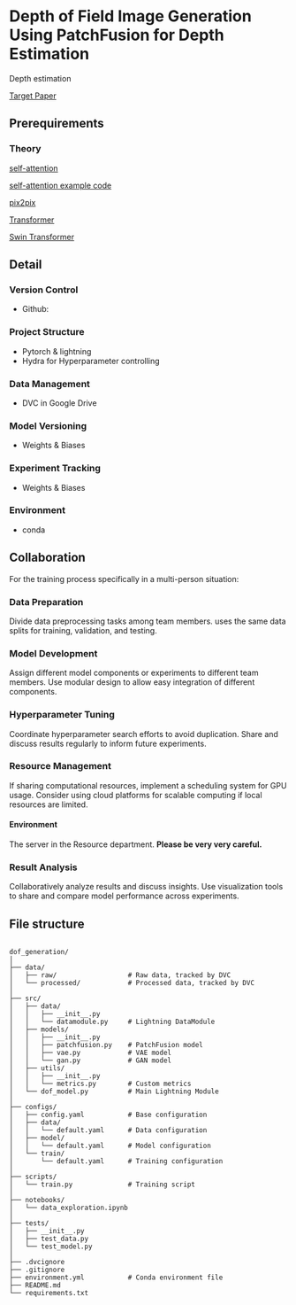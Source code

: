 # Depth of Field Image Generation Using PatchFusion for Depth Estimation

Depth estimation

[Target Paper](https://zhyever.github.io/patchfusion/)

## Prerequirements

### Theory

[self-attention](https://medium.com/@x02018991/%E6%A9%9F%E5%99%A8%E5%AD%B8%E7%BF%92%E7%AD%86%E8%A8%98-self-attention-fa6897080a0a)

[self-attention example code](https://github.com/PaulEm6/Attention-is-all-you-need/blob/main/Training%20Scripts/simple_gpt.py)

[pix2pix](https://github.com/phillipi/pix2pix)

[Transformer](https://arxiv.org/abs/1706.03762)

[Swin Transformer](https://arxiv.org/abs/2103.14030)

## Detail

### Version Control

- Github:

### Project Structure

- Pytorch & lightning
- Hydra for Hyperparameter controlling

### Data Management

- DVC in Google Drive

### Model Versioning

- Weights & Biases

### Experiment Tracking

- Weights & Biases

### Environment

- conda

<!-- Continuous Integration/Continuous Deployment (CI/CD):

Set up automated testing using tools like GitHub Actions or Jenkins.
Implement automated model evaluation on test sets. -->

## Collaboration

For the training process specifically in a multi-person situation:

### Data Preparation

Divide data preprocessing tasks among team members.
uses the same data splits for training, validation, and testing.

### Model Development

Assign different model components or experiments to different team members.
Use modular design to allow easy integration of different components.

### Hyperparameter Tuning

Coordinate hyperparameter search efforts to avoid duplication.
Share and discuss results regularly to inform future experiments.

### Resource Management

If sharing computational resources, implement a scheduling system for GPU usage.
Consider using cloud platforms for scalable computing if local resources are limited.

#### Environment

The server in the Resource department. **Please be very very careful.**

### Result Analysis

Collaboratively analyze results and discuss insights.
Use visualization tools to share and compare model performance across experiments.

## File structure

```plaintext!

dof_generation/
│
├── data/
│   ├── raw/                  # Raw data, tracked by DVC
│   └── processed/            # Processed data, tracked by DVC
│
├── src/
│   ├── data/
│   │   ├── __init__.py
│   │   └── datamodule.py     # Lightning DataModule
│   ├── models/
│   │   ├── __init__.py
│   │   ├── patchfusion.py    # PatchFusion model
│   │   ├── vae.py            # VAE model
│   │   └── gan.py            # GAN model
│   ├── utils/
│   │   ├── __init__.py
│   │   └── metrics.py        # Custom metrics
│   └── dof_model.py          # Main Lightning Module
│
├── configs/
│   ├── config.yaml           # Base configuration
│   ├── data/
│   │   └── default.yaml      # Data configuration
│   ├── model/
│   │   └── default.yaml      # Model configuration
│   └── train/
│       └── default.yaml      # Training configuration
│
├── scripts/
│   └── train.py              # Training script
│
├── notebooks/
│   └── data_exploration.ipynb
│
├── tests/
│   ├── __init__.py
│   ├── test_data.py
│   └── test_model.py
│
├── .dvcignore
├── .gitignore
├── environment.yml           # Conda environment file
├── README.md
└── requirements.txt

```
